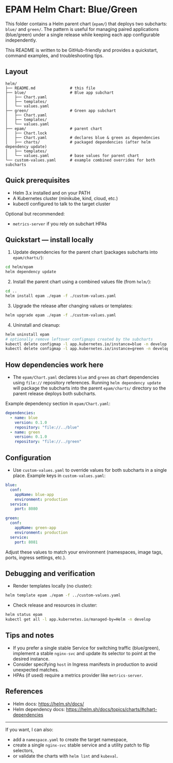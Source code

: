 # EPAM Helm Chart: Blue/Green

This folder contains a Helm parent chart (`epam/`) that deploys two subcharts: `blue/` and `green/`. The pattern is useful for managing paired applications (blue/green) under a single release while keeping each app configurable independently.

This README is written to be GitHub-friendly and provides a quickstart, command examples, and troubleshooting tips.

## Layout

```
helm/
├── README.md               # this file
├── blue/                   # Blue app subchart
│   ├── Chart.yaml
│   ├── templates/
│   └── values.yaml
├── green/                  # Green app subchart
│   ├── Chart.yaml
│   ├── templates/
│   └── values.yaml
├── epam/                   # parent chart
│   ├── Chart.lock
│   ├── Chart.yaml          # declares blue & green as dependencies
│   ├── charts/             # packaged dependencies (after helm dependency update)
│   ├── templates/
│   └── values.yaml         # base values for parent chart
└── custom-values.yaml      # example combined overrides for both subcharts
```

## Quick prerequisites

- Helm 3.x installed and on your PATH
- A Kubernetes cluster (minikube, kind, cloud, etc.)
- kubectl configured to talk to the target cluster

Optional but recommended:
- `metrics-server` if you rely on subchart HPAs

## Quickstart — install locally

1. Update dependencies for the parent chart (packages subcharts into `epam/charts/`):

```bash
cd helm/epam
helm dependency update
```

2. Install the parent chart using a combined values file (from `helm/`):

```bash
cd ..
helm install epam ./epam -f ./custom-values.yaml
```

3. Upgrade the release after changing values or templates:

```bash
helm upgrade epam ./epam -f ./custom-values.yaml
```

4. Uninstall and cleanup:

```bash
helm uninstall epam
# optionally remove leftover configmaps created by the subcharts
kubectl delete configmap -l app.kubernetes.io/instance=blue -n develop
kubectl delete configmap -l app.kubernetes.io/instance=green -n develop
```

## How dependencies work here

- The `epam/Chart.yaml` declares `blue` and `green` as chart dependencies using `file://` repository references. Running `helm dependency update` will package the subcharts into the parent `epam/charts/` directory so the parent release deploys both subcharts.

Example dependency section in `epam/Chart.yaml`:

```yaml
dependencies:
  - name: blue
    version: 0.1.0
    repository: "file://../blue"
  - name: green
    version: 0.1.0
    repository: "file://../green"
```

## Configuration

- Use `custom-values.yaml` to override values for both subcharts in a single place. Example keys in `custom-values.yaml`:

```yaml
blue:
  conf:
    appName: blue-app
    environment: production
  service:
    port: 8080

green:
  conf:
    appName: green-app
    environment: production
  service:
    port: 8081
```

Adjust these values to match your environment (namespaces, image tags, ports, ingress settings, etc.).

## Debugging and verification

- Render templates locally (no cluster):

```bash
helm template epam ./epam -f ../custom-values.yaml
```

- Check release and resources in cluster:

```bash
helm status epam
kubectl get all -l app.kubernetes.io/managed-by=Helm -n develop
```

## Tips and notes

- If you prefer a single stable Service for switching traffic (blue/green), implement a stable `nginx-svc` and update its selector to point at the desired instance.
- Consider specifying `host` in Ingress manifests in production to avoid unexpected matches.
- HPAs (if used) require a metrics provider like `metrics-server`.

## References

- Helm docs: https://helm.sh/docs/
- Helm dependency docs: https://helm.sh/docs/topics/charts/#chart-dependencies

---
If you want, I can also:
- add a `namespace.yaml` to create the target namespace,
- create a single `nginx-svc` stable service and a utility patch to flip selectors,
- or validate the charts with `helm lint` and `kubeval`.
